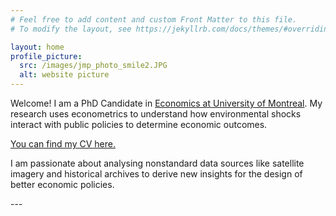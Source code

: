 ```yaml
---
# Feel free to add content and custom Front Matter to this file.
# To modify the layout, see https://jekyllrb.com/docs/themes/#overriding-theme-defaults

layout: home
profile_picture:
  src: /images/jmp_photo_smile2.JPG
  alt: website picture
---
```


<p>
 Welcome! I am a PhD Candidate in  <a href="https://sceco.umontreal.ca/english/home/"> Economics at University of Montreal</a>. 
My research uses econometrics to understand how environmental shocks interact with public policies to determine economic outcomes. <br>

</p>

<p>
<a href="https://www.dropbox.com/scl/fi/k6nqqlar2vvw9otjkklsf/CV_RegisKouassi_Sept2023.pdf?rlkey=saesshl58zylh0hwc4x6853u4&dl=0">You can find my CV here.</a>
</p>

<p>
I am passionate about analysing nonstandard data sources like satellite imagery and historical archives to derive new insights for the design of better economic policies.
</p>
---
